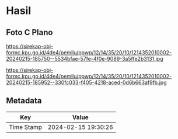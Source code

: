 # Hasil

## Foto C Plano

https://sirekap-obj-formc.kpu.go.id/4de4/pemilu/ppwp/12/14/35/20/10/1214352010002-20240215-185750--5534bfae-57fe-4f0e-9089-3a5ffe2b3131.jpg

https://sirekap-obj-formc.kpu.go.id/4de4/pemilu/ppwp/12/14/35/20/10/1214352010002-20240215-185952--330fc033-f405-4218-aced-0d6b663af9fb.jpg


## Metadata

| Key        | Value               |
| ---------- | ------------------- |
| Time Stamp | 2024-02-15 19:30:26 |



